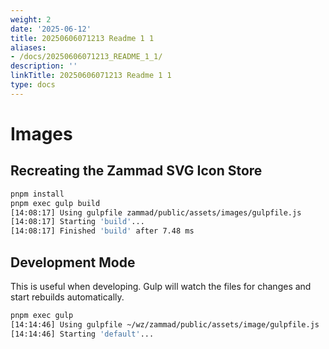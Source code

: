 ```yaml
---
weight: 2
date: '2025-06-12'
title: 20250606071213 Readme 1 1
aliases:
- /docs/20250606071213_README_1_1/
description: ''
linkTitle: 20250606071213 Readme 1 1
type: docs
---
```


# Images

## Recreating the Zammad SVG Icon Store

```sh
pnpm install
pnpm exec gulp build
[14:08:17] Using gulpfile zammad/public/assets/images/gulpfile.js
[14:08:17] Starting 'build'...
[14:08:17] Finished 'build' after 7.48 ms
```

## Development Mode

This is useful when developing. Gulp will watch the files for changes and start rebuilds automatically.

```sh
pnpm exec gulp
[14:14:46] Using gulpfile ~/wz/zammad/public/assets/image/gulpfile.js
[14:14:46] Starting 'default'...
```
